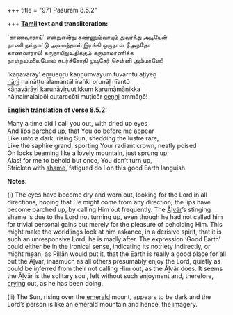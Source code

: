 +++
title = "971 Pasuram 8.5.2"

+++
**[Tamil](/definition/tamil#history "show Tamil definitions") text and transliteration:**

'காணவாராய்' என்றுஎன்று கண்ணும்வாயும் துவர்ந்து அடியேன்  
நாணி நல்நாட்டு அலமந்தால் இரங்கி ஒருநாள் நீஅந்தோ  
காணவாராய்! கருநாயிறுஉதிக்கும் கருமாமாணிக்க  
நாள்நல்மலைபோல் சுடர்ச்சோதி முடிசேர் சென்னி அம்மானே!

'kāṇavārāy' eṉṟueṉṟu kaṇṇumvāyum tuvarntu aṭiyēṉ  
[nāṇi](/definition/nani#history "show nāṇi definitions") nalnāṭṭu alamantāl iraṅki orunāḷ nīantō  
kāṇavārāy! karunāyiṟuutikkum karumāmāṇikka  
nāḷnalmalaipōl cuṭarccōti muṭicēr [ceṉṉi](/definition/cenni#history "show ceṉṉi definitions") ammāṉē!

**English translation of verse 8.5.2:**

Many a time did I call you out, with dried up eyes  
And lips parched up, that You do before me appear  
Like unto a dark, rising Sun, shedding the lustre rare,  
Like the saphire grand, sporting Your radiant crown, neatly poised  
On locks beaming like a lovely mountain, just sprung up;  
Alas! for me to behold but once, You don’t turn up,  
Stricken with [shame](/definition/shame#history "show shame definitions"), fatigued do I on this good Earth languish.

**Notes:**

\(i\) The eyes have become dry and worn out, looking for the Lord in all directions, hoping that He might come from any direction; the lips have become parched up, by calling Him out frequently. The [Āḻvār](/definition/aḻvar#vaishnavism "show Āḻvār definitions")’s stinging shame is due to the Lord not turning up, even though he had not called him for trivial personal gains but merely for the pleasure of beholding Him. This might make the worldlings look at him askance, in a derisive spirit, that it is such an unresponsive Lord, he is madly after. The expression ‘Good Earth’ could either be in the ironical sense, indicating its notriety indirectly, or might mean, as Piḷḷān would put it, that the Earth is really a good place for all but the Āḻvār, inasmuch as all others presumably enjoy the Lord, quietly as could be iṉferred from their not calling Him out, as the Āḻvār does. It seems the Āḻvār is the solitary soul, left without such enjoyment and, therefore, [crying](/definition/crying#history "show crying definitions") out, as he has been doing.

\(ii\) The Sun, rising over the [emerald](/definition/emerald#history "show emerald definitions") mount, appears to be dark and the Lord’s person is like an emerald mountain and hence, the imagery.


